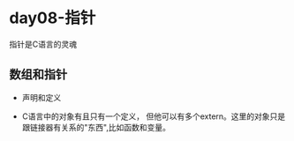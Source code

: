 # day08-指针

指针是C语言的灵魂



## 数组和指针

* 声明和定义

- C语言中的对象有且只有一个定义， 但他可以有多个extern。这里的对象只是跟链接器有关系的"东西",比如函数和变量。



